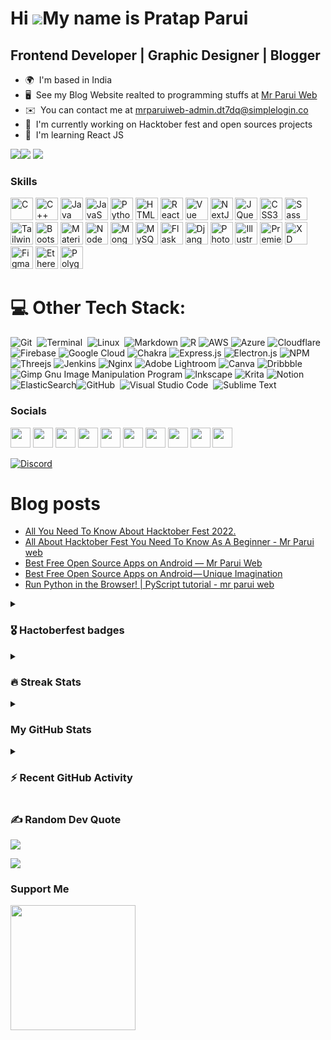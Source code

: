Hi ![](https://user-images.githubusercontent.com/18350557/176309783-0785949b-9127-417c-8b55-ab5a4333674e.gif)My name is Pratap Parui
====================================================================================================================================

Frontend Developer | Graphic Designer | Blogger
-----------------------------------------------

* 🌍  I'm based in India
* 🖥️  See my Blog Website realted to programming stuffs at [Mr Parui Web](http://www.mrparuiweb)
* ✉️  You can contact me at [mrparuiweb-admin.dt7dq@simplelogin.co](mailto:mrparuiweb-admin.dt7dq@simplelogin.co)
* 🚀  I'm currently working on Hacktober fest and open sources projects
* 🧠  I'm learning React JS

<!--🚀  I'm currently working on [My Toolkits](http://pratap360.github.io/My_toolskit_PWA/)-->

<a href="https://www.twitter.com/parui_pratap" target="_blank" rel="noreferrer"><img
src="https://img.shields.io/twitter/follow/parui_pratap?logo=twitter&style=for-the-badge&color=0891b2&labelColor=1c1917"
/></a><a href="https://www.github.com/pratap360" target="_blank" rel="noreferrer"><img
src="https://img.shields.io/github/followers/pratap360?logo=github&style=for-the-badge&color=0891b2&labelColor=1c1917" /></a>
<a href="https://pratapparui.bio.link/"><img src="https://img.shields.io/badge/SOCIAL-Pratap Parui.bio.link-lightgrey/?style=for-the-badge&color=0891b2"></a>

### Skills


<p align="left">
<a href="https://docs.microsoft.com/en-us/cpp/?view=msvc-170" target="_blank" rel="noreferrer"><img src="https://raw.githubusercontent.com/danielcranney/readme-generator/main/public/icons/skills/c-colored.svg" width="36" height="36" alt="C" /></a>
<a href="https://docs.microsoft.com/en-us/cpp/?view=msvc-170" target="_blank" rel="noreferrer"><img src="https://raw.githubusercontent.com/danielcranney/readme-generator/main/public/icons/skills/cplusplus-colored.svg" width="36" height="36" alt="C++" /></a>
<a href="https://www.oracle.com/java/" target="_blank" rel="noreferrer"><img src="https://raw.githubusercontent.com/danielcranney/readme-generator/main/public/icons/skills/java-colored.svg" width="36" height="36" alt="Java" /></a>
<a href="https://developer.mozilla.org/en-US/docs/Web/JavaScript" target="_blank" rel="noreferrer"><img src="https://raw.githubusercontent.com/danielcranney/readme-generator/main/public/icons/skills/javascript-colored.svg" width="36" height="36" alt="JavaScript" /></a>
<a href="https://www.python.org/" target="_blank" rel="noreferrer"><img src="https://raw.githubusercontent.com/danielcranney/readme-generator/main/public/icons/skills/python-colored.svg" width="36" height="36" alt="Python" /></a>
<a href="https://developer.mozilla.org/en-US/docs/Glossary/HTML5" target="_blank" rel="noreferrer"><img src="https://raw.githubusercontent.com/danielcranney/readme-generator/main/public/icons/skills/html5-colored.svg" width="36" height="36" alt="HTML5" /></a>
<a href="https://reactjs.org/" target="_blank" rel="noreferrer"><img src="https://raw.githubusercontent.com/danielcranney/readme-generator/main/public/icons/skills/react-colored.svg" width="36" height="36" alt="React" /></a>
<a href="https://vuejs.org/" target="_blank" rel="noreferrer"><img src="https://raw.githubusercontent.com/danielcranney/readme-generator/main/public/icons/skills/vuejs-colored.svg" width="36" height="36" alt="Vue" /></a>
<a href="https://nextjs.org/docs" target="_blank" rel="noreferrer"><img src="https://raw.githubusercontent.com/danielcranney/readme-generator/main/public/icons/skills/nextjs-colored.svg" width="36" height="36" alt="NextJs" /></a>
<a href="https://jquery.com/" target="_blank" rel="noreferrer"><img src="https://raw.githubusercontent.com/danielcranney/readme-generator/main/public/icons/skills/jquery-colored.svg" width="36" height="36" alt="JQuery" /></a>
<a href="https://www.w3.org/TR/CSS/#css" target="_blank" rel="noreferrer"><img src="https://raw.githubusercontent.com/danielcranney/readme-generator/main/public/icons/skills/css3-colored.svg" width="36" height="36" alt="CSS3" /></a>
<a href="https://sass-lang.com/" target="_blank" rel="noreferrer"><img src="https://raw.githubusercontent.com/danielcranney/readme-generator/main/public/icons/skills/sass-colored.svg" width="36" height="36" alt="Sass" /></a>
<a href="https://tailwindcss.com/" target="_blank" rel="noreferrer"><img src="https://raw.githubusercontent.com/danielcranney/readme-generator/main/public/icons/skills/tailwindcss-colored.svg" width="36" height="36" alt="TailwindCSS" /></a>
<a href="https://getbootstrap.com/" target="_blank" rel="noreferrer"><img src="https://raw.githubusercontent.com/danielcranney/readme-generator/main/public/icons/skills/bootstrap-colored.svg" width="36" height="36" alt="Bootstrap" /></a>
<a href="https://mui.com/" target="_blank" rel="noreferrer"><img src="https://raw.githubusercontent.com/danielcranney/readme-generator/main/public/icons/skills/materialui-colored.svg" width="36" height="36" alt="Material UI" /></a>
<a href="https://nodejs.org/en/" target="_blank" rel="noreferrer"><img src="https://raw.githubusercontent.com/danielcranney/readme-generator/main/public/icons/skills/nodejs-colored.svg" width="36" height="36" alt="NodeJS" /></a>
<a href="https://www.mongodb.com/" target="_blank" rel="noreferrer"><img src="https://raw.githubusercontent.com/danielcranney/readme-generator/main/public/icons/skills/mongodb-colored.svg" width="36" height="36" alt="MongoDB" /></a>
<a href="https://www.mysql.com/" target="_blank" rel="noreferrer"><img src="https://raw.githubusercontent.com/danielcranney/readme-generator/main/public/icons/skills/mysql-colored.svg" width="36" height="36" alt="MySQL" /></a>
<a href="https://flask.palletsprojects.com/en/2.0.x/" target="_blank" rel="noreferrer"><img src="https://raw.githubusercontent.com/danielcranney/readme-generator/main/public/icons/skills/flask-colored.svg" width="36" height="36" alt="Flask" /></a>
<a href="https://www.djangoproject.com/" target="_blank" rel="noreferrer"><img src="https://raw.githubusercontent.com/danielcranney/readme-generator/main/public/icons/skills/django-colored.svg" width="36" height="36" alt="Django" /></a>
<a href="https://www.adobe.com/uk/products/photoshop.html" target="_blank" rel="noreferrer"><img src="https://raw.githubusercontent.com/danielcranney/readme-generator/main/public/icons/skills/photoshop-colored.svg" width="36" height="36" alt="Photoshop" /></a>
<a href="adobe.com/uk/products/illustrator.html" target="_blank" rel="noreferrer"><img src="https://raw.githubusercontent.com/danielcranney/readme-generator/main/public/icons/skills/illustrator-colored.svg" width="36" height="36" alt="Illustrator" /></a>
<a href="https://www.adobe.com/uk/products/premiere.html" target="_blank" rel="noreferrer"><img src="https://raw.githubusercontent.com/danielcranney/readme-generator/main/public/icons/skills/premierepro-colored.svg" width="36" height="36" alt="Premiere Pro" /></a>
<a href="https://www.adobe.com/uk/products/xd.html" target="_blank" rel="noreferrer"><img src="https://raw.githubusercontent.com/danielcranney/readme-generator/main/public/icons/skills/xd-colored.svg" width="36" height="36" alt="XD" /></a>
<a href="https://www.figma.com/" target="_blank" rel="noreferrer"><img src="https://raw.githubusercontent.com/danielcranney/readme-generator/main/public/icons/skills/figma-colored.svg" width="36" height="36" alt="Figma" /></a>
<a href="https://ethereum.org/en/" target="_blank" rel="noreferrer"><img src="https://raw.githubusercontent.com/danielcranney/readme-generator/main/public/icons/skills/ethereum-colored.svg" width="36" height="36" alt="Ethereum" /></a>
<a href="https://polygon.technology/" target="_blank" rel="noreferrer"><img src="https://raw.githubusercontent.com/danielcranney/readme-generator/main/public/icons/skills/polygon-colored.svg" width="36" height="36" alt="Polygon" /></a>
</p>



# 💻 Other Tech Stack:
![Git](https://img.shields.io/badge/-Git-05122A?style=for-the-badge&logo=git)&nbsp;
![Terminal](https://img.shields.io/badge/-Terminal-05122A?style=for-the-badge&logo=termux&logoColor=3DDC84)&nbsp;
![Linux](https://img.shields.io/badge/-Linux-05122A?style=for-the-badge&logo=linux&logoColor=3DDC84)&nbsp;
![Markdown](https://img.shields.io/badge/markdown-%23000000.svg?style=for-the-badge&logo=markdown&logoColor=white) ![R](https://img.shields.io/badge/r-%23276DC3.svg?style=for-the-badge&logo=r&logoColor=white) ![AWS](https://img.shields.io/badge/AWS-%23FF9900.svg?style=for-the-badge&logo=amazon-aws&logoColor=white) ![Azure](https://img.shields.io/badge/azure-%230072C6.svg?style=for-the-badge&logo=azure-devops&logoColor=white) ![Cloudflare](https://img.shields.io/badge/Cloudflare-F38020?style=for-the-badge&logo=Cloudflare&logoColor=white) ![Firebase](https://img.shields.io/badge/firebase-%23039BE5.svg?style=for-the-badge&logo=firebase) ![Google Cloud](https://img.shields.io/badge/Google%20Cloud-%234285F4.svg?style=for-the-badge&logo=google-cloud&logoColor=white) ![Chakra](https://img.shields.io/badge/chakra-%234ED1C5.svg?style=for-the-badge&logo=chakraui&logoColor=white)  ![Express.js](https://img.shields.io/badge/express.js-%23404d59.svg?style=for-the-badge&logo=express&logoColor=%2361DAFB) ![Electron.js](https://img.shields.io/badge/Electron-191970?style=for-the-badge&logo=Electron&logoColor=white)  ![NPM](https://img.shields.io/badge/NPM-%23000000.svg?style=for-the-badge&logo=npm&logoColor=white) ![Threejs](https://img.shields.io/badge/threejs-black?style=for-the-badge&logo=three.js&logoColor=white)  ![Jenkins](https://img.shields.io/badge/jenkins-%232C5263.svg?style=for-the-badge&logo=jenkins&logoColor=white) ![Nginx](https://img.shields.io/badge/nginx-%23009639.svg?style=for-the-badge&logo=nginx&logoColor=white) ![Adobe Lightroom](https://img.shields.io/badge/Adobe%20Lightroom-31A8FF.svg?style=for-the-badge&logo=Adobe%20Lightroom&logoColor=white) ![Canva](https://img.shields.io/badge/Canva-%2300C4CC.svg?style=for-the-badge&logo=Canva&logoColor=white) ![Dribbble](https://img.shields.io/badge/Dribbble-EA4C89?style=for-the-badge&logo=dribbble&logoColor=white) ![Gimp Gnu Image Manipulation Program](https://img.shields.io/badge/Gimp-657D8B?style=for-the-badge&logo=gimp&logoColor=FFFFFF) ![Inkscape](https://img.shields.io/badge/Inkscape-e0e0e0?style=for-the-badge&logo=inkscape&logoColor=080A13) ![Krita](https://img.shields.io/badge/Krita-203759?style=for-the-badge&logo=krita&logoColor=EEF37B) ![Notion](https://img.shields.io/badge/Notion-%23000000.svg?style=for-the-badge&logo=notion&logoColor=white) ![ElasticSearch](https://img.shields.io/badge/-ElasticSearch-005571?style=for-the-badge&logo=elasticsearch)![GitHub](https://img.shields.io/badge/-GitHub-05122A?style=for-the-badge&logo=github)&nbsp;
![Visual Studio Code](https://img.shields.io/badge/-Visual%20Studio%20Code-05122A?style=for-the-badge&logo=visual-studio-code&logoColor=007ACC)&nbsp;
![Sublime Text](https://img.shields.io/badge/-Sublime%20Text-05122A?style=for-the-badge&logo=sublime-text&logoColor=FF9800)&nbsp;



### Socials

<p align="left"> <a href="https://www.dev.to/mrparuiweb" target="_blank" rel="noreferrer"><img src="https://raw.githubusercontent.com/danielcranney/readme-generator/main/public/icons/socials/devdotto.svg" width="32" height="32" /></a> <a href="https://discord.com/users/984810842941964298" target="_blank" rel="noreferrer"><img src="https://raw.githubusercontent.com/danielcranney/readme-generator/main/public/icons/socials/discord.svg" width="32" height="32" /></a> <a href="https://www.github.com/pratap360" target="_blank" rel="noreferrer"><img src="https://raw.githubusercontent.com/danielcranney/readme-generator/main/public/icons/socials/github.svg" width="32" height="32" /></a> <a href="https://mrparuiwebon.hashnode.dev" target="_blank" rel="noreferrer"><img src="https://raw.githubusercontent.com/danielcranney/readme-generator/main/public/icons/socials/hashnode.svg" width="32" height="32" /></a> <a href="http://www.instagram.com/mr_sumbuddy" target="_blank" rel="noreferrer"><img src="https://raw.githubusercontent.com/danielcranney/readme-generator/main/public/icons/socials/instagram.svg" width="32" height="32" /></a> <a href="https://www.linkedin.com/in/pratap-parui-mr-sumbuddy/" target="_blank" rel="noreferrer"><img src="https://raw.githubusercontent.com/danielcranney/readme-generator/main/public/icons/socials/linkedin.svg" width="32" height="32" /></a> <a href="http://www.medium.com/@Parui_Pratap" target="_blank" rel="noreferrer"><img src="https://raw.githubusercontent.com/danielcranney/readme-generator/main/public/icons/socials/medium.svg" width="32" height="32" /></a> <a href="https://unique134.blogpsot.com" target="_blank" rel="noreferrer"><img src="https://raw.githubusercontent.com/danielcranney/readme-generator/main/public/icons/socials/rss.svg" width="32" height="32" /></a> <a href="https://www.twitter.com/parui_pratap" target="_blank" rel="noreferrer"><img src="https://raw.githubusercontent.com/danielcranney/readme-generator/main/public/icons/socials/twitter.svg" width="32" height="32" /></a> <a href="https://www.youtube.com/c/UCysg1ppjxHOu2Gdydb7o9Ag" target="_blank" rel="noreferrer"><img src="https://raw.githubusercontent.com/danielcranney/readme-generator/main/public/icons/socials/youtube.svg" width="32" height="32" /></a></p>

[![Discord](https://discord.c99.nl/widget/theme-2/866326202503397386.png)](https://discordapp.com/users/mr_sumbuddy#9178)


# Blog posts
<!-- BLOG-POST-LIST:START -->
- [All You Need To Know About Hacktober Fest 2022.](https://medium.com/@Parui_Pratap/all-you-need-to-know-about-hacktober-fest-2022-41d29ef4d077?source=rss-e70db2d95398------2)
- [All About Hacktober Fest You Need To Know As A Beginner -  Mr Parui web](https://www.mrparuiweb.dev/2022/10/all-about-hacktober-fest-you-need-to-know.html)
- [Best Free Open Source Apps on Android — Mr Parui Web](https://www.mrparuiweb.dev/2022/08/best-free-open-source-apps-on-android.html)
- [Best Free Open Source Apps on Android — Unique Imagination](https://medium.com/@Parui_Pratap/best-free-open-source-apps-on-android-unique-imagination-c65e04c93682?source=rss-e70db2d95398------2)
- [Run Python in the Browser! | PyScript tutorial - mr parui web](https://www.mrparuiweb.dev/2022/07/pyscript-python-front-end-framework.html)
<!-- BLOG-POST-LIST:END -->



<details><summary> <h3> 🎖️ Hactoberfest badges </h3></summary>

----
	
[![@pratap360's Holopin board](https://holopin.me/pratap360)](https://holopin.io/@pratap360)
	
</details>

<details><summary><h3>🔥 Streak Stats</h3></summary>

----

<a href="http://www.github.com/pratap360"><img src="https://github-readme-streak-stats.herokuapp.com/?user=pratap360&stroke=ffffff&background=1c1917&ring=0891b2&fire=0891b2&currStreakNum=ffffff&currStreakLabel=0891b2&sideNums=ffffff&sideLabels=ffffff&dates=ffffff&hide_border=true" /></a>

</details>


<details><summary><h3>My GitHub Stats</h3></summary>

----

<!-- 
![Pratap's GitHub stats](https://github-readme-stats.vercel.app/api?username=pratap360&theme=transparent&show_icons=true) -->

<a href="http://www.github.com/pratap360"><img src="https://github-readme-stats.vercel.app/api?username=pratap360&show_icons=true&hide=&count_private=true&title_color=0891b2&text_color=ffffff&icon_color=0891b2&bg_color=1c1917&hide_border=true&show_icons=true" alt="pratap360's GitHub stats" /></a>

<a href="https://github.com/pratap360" align="right"><img src="https://github-readme-stats.vercel.app/api/top-langs/?username=pratap360&langs_count=10&title_color=0891b2&text_color=ffffff&icon_color=0891b2&bg_color=1c1917&hide_border=true&locale=en&custom_title=Top%20%Languages" alt="Top Languages" /></a>
<p><b>Note:</b> Top languages is only a metric of the languages my public code consists of and doesn't reflect experience or skill level.
  </p>


</details>


<details><summary><h3>⚡ Recent GitHub Activity</h3></summary>

----

<a href="http://www.github.com/pratap360"><img src="https://activity-graph.herokuapp.com/graph?username=pratap360&bg_color=1c1917&color=ffffff&line=0891b2&point=ffffff&area_color=1c1917&area=true&hide_border=true&custom_title=GitHub%20Commits%20Graph" alt="GitHub Commits Graph" /></a>

</details>




### ✍️ Random Dev Quote
![](https://quotes-github-readme.vercel.app/api?type=vetical&theme=radical)

[![](https://visitcount.itsvg.in/api?id=pratap360&icon=3&color=0)](https://visitcount.itsvg.in)

### Support Me

<a href="https://www.buymeacoffee.com/mrparuiweb"><img src="https://cdn.buymeacoffee.com/buttons/v2/default-yellow.png" width="200" /></a>






























<!-- ### Hi there 👋  Welcome to Github   -->

<!-- WOW 😮 I know you will here to check this readme raw file 😂 I can read your mind 🧠 if you read this just follow me on github 👍 -->

<!-- I'm Indian Developer 👨‍💻 and currently doing multi-tasking...⌨️
- 🔭 I’m currently working on my personal project name called My toolskit.
- 🌱 I’m currently learning PWA along with React Js ,Go lang ,Google Cloud Platform and even counting 🤔
- 💬 Ask me about any things that realted to Technology 
- :heart_eyes: Open-Source enthusiast passionate about Web Dev,Game dev, Clouds stuffs , AI & ML , IOT Gadgets & a lot more :smirk:
- Always try to learning new things as always but never give up :pray:
- 😄 Pronouns: He / Him
- ⚡ Fun fact: Multi talented 😎🤏
- 📫 How to reach me:   :point_down:  -->

<!-- &nbsp; 
[<img src="https://img.icons8.com/color/48/000000/twitter.png" width="3.5%"/>](https://twitter.com/parui_pratap) &nbsp; 
[<img src="https://img.icons8.com/color/48/000000/linkedin.png" width="3.5%"/>](https://www.linkedin.com/in/pratap-parui-mr-sumbuddy/) &nbsp; 
[<img src="https://img.icons8.com/fluency/48/000000/instagram-new.png" width="3.5%"/>](https://www.instagram.com/mr_sumbuddy/) &nbsp; 
[<img src="https://img.icons8.com/fluency/48/000000/pinterest.png"/>](https://in.pinterest.com/pratapparui/) &nbsp; 
[<img src="https://img.icons8.com/sf-regular-filled/48/000000/medium-logo.png" width="3.5%"/>](https://medium.com/@Parui_Pratap)&nbsp; 
[<img src="https://img.icons8.com/color/48/000000/youtube-play.png" width="3.5%"/>](https://www.youtube.com/channel/UCysg1ppjxHOu2Gdydb7o9Ag) &nbsp; 

&nbsp; 

![Profile Views](https://komarev.com/ghpvc/?username=pratap360&style=flat-square) -->

<!--  Be free to browse my github and give your opinion. -->
<!-- ![Visits Badge](https://badges.pufler.dev/visits/pratap360/pratap360) -->
<!--comment 
**pratap360/pratap360** is a ✨ _special_ ✨ repository because its `README.md` (this file) appears on your GitHub profile.
Here are some ideas to get you started: 
- 👯 I’m looking to collaborate on ...
- 🤔 I’m looking for help with 
-->
